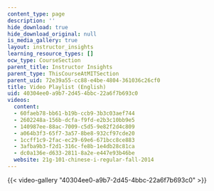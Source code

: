 ```yaml
---
content_type: page
description: ''
hide_download: true
hide_download_original: null
is_media_gallery: true
layout: instructor_insights
learning_resource_types: []
ocw_type: CourseSection
parent_title: Instructor Insights
parent_type: ThisCourseAtMITSection
parent_uid: 72e39a55-cc88-e4be-4804-361036c26cf0
title: Video Playlist (English)
uid: 40304ee0-a9b7-2d45-4bbc-22a6f7b693c0
videos:
  content:
  - 60faeb78-bb61-b19b-ccb9-3b3c03aef744
  - 2602248a-156b-dcfa-f9fd-e2b3c10bb9e5
  - 140987ee-88ac-7009-c5d5-9e82f2d4c809
  - a064b3f3-65f7-3a57-8be8-932cf97cde20
  - 1ccff1c9-2fac-ec29-69e6-671bcc8ce883
  - 3afba9b3-f2d1-316c-fe8b-1e4db28c81ca
  - dc0a136e-d633-2811-8a2e-e447e93b46be
  website: 21g-101-chinese-i-regular-fall-2014
---
```



{{< video-gallery "40304ee0-a9b7-2d45-4bbc-22a6f7b693c0" >}}

